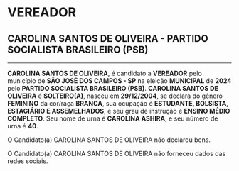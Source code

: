 # VEREADOR
## CAROLINA SANTOS DE OLIVEIRA - PARTIDO SOCIALISTA BRASILEIRO (PSB)
---
**CAROLINA SANTOS DE OLIVEIRA**, é candidato a **VEREADOR** pelo município de **SÃO JOSÉ DOS CAMPOS - SP** na eleição **MUNICIPAL** de **2024** pelo **PARTIDO SOCIALISTA BRASILEIRO (PSB)**.
**CAROLINA SANTOS DE OLIVEIRA** é **SOLTEIRO(A)**, nasceu em **29/12/2004**, se declara do gênero **FEMININO** da cor/raça **BRANCA**, sua ocupação é **ESTUDANTE, BOLSISTA, ESTAGIÁRIO E ASSEMELHADOS**, e seu grau de instrução é **ENSINO MÉDIO COMPLETO**.
Seu nome de urna é **CAROLINA ASHIRA**, e seu número de urna é **40**.

O Candidato(a) CAROLINA SANTOS DE OLIVEIRA não declarou bens.


O Candidato(a) CAROLINA SANTOS DE OLIVEIRA não forneceu dados das redes sociais.